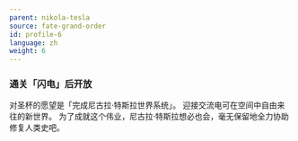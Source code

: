 ```yaml
---
parent: nikola-tesla
source: fate-grand-order
id: profile-6
language: zh
weight: 6
---
```


### 通关「闪电」后开放

对圣杯的愿望是「完成尼古拉·特斯拉世界系统」。
迎接交流电可在空间中自由来往的新世界。
为了成就这个伟业，尼古拉·特斯拉想必也会，毫无保留地全力协助修复人类史吧。
